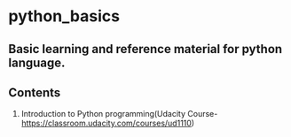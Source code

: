 # python_basics
Basic learning and reference material for python language.
--
## Contents
1. Introduction to Python programming(Udacity Course-https://classroom.udacity.com/courses/ud1110)

